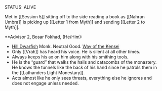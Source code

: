 STATUS: ALIVE

Met in [[Session 5]] sitting off to the side reading a book as [[Nahran Umbra]] is picking up [[Letter 1 from Myth]] and sending [[Letter 2 to Myth]]. 

**Advisor 2, Bosar Fokhad, (He/Him):

-   [Hill Dwarfish](http://dnd5e.wikidot.com/dwarf) Monk. Neutral Good. [Way of the Kensei](http://dnd5e.wikidot.com/monk:kensei)
-   Only [[Vrah]] has heard his voice. He is silent at all other times.
-   Always keeps his ax on him along with his smithing tools.
-   He is the “guard” that walks the halls and catacombs of the monastery. He knows the tunnels like the back of his hand since he patrols them in the [[Lathanders Light Monestary]]. 
-   Acts almost like he only sees threats, everything else he ignores and does not engage unless needed.